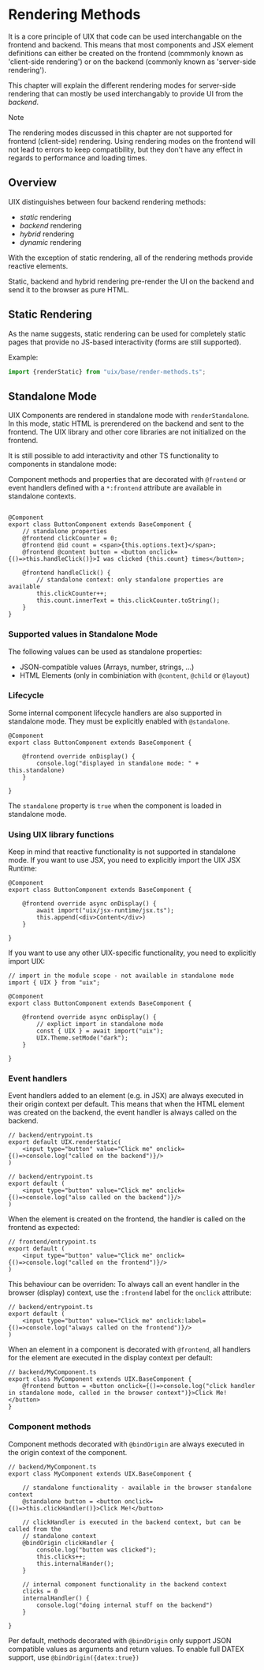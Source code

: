 # Rendering Methods

It is a core principle of UIX that code can be used interchangable on the frontend and backend.
This means that most components and JSX element definitions can either be created on the frontend (commmonly known as 'client-side rendering')
or on the backend (commonly known as 'server-side rendering').

This chapter will explain the different rendering modes for server-side rendering that can mostly be used
interchangably to provide UI from the *backend*.

> [!NOTE]
> The rendering modes discussed in this chapter are not supported for frontend (client-side) rendering.
> Using rendering modes on the frontend will not lead to errors to keep compatibility, but they don't
> have any effect in regards to performance and loading times.

## Overview

UIX distinguishes between four backend rendering methods:
 * *static* rendering
 * *backend* rendering
 * *hybrid* rendering
 * *dynamic* rendering

With the exception of static rendering, all of the rendering methods
provide reactive elements.

Static, backend and hybrid rendering pre-render the UI on the backend and send it
to the browser as pure HTML.


## Static Rendering

As the name suggests, static rendering can be used for completely static pages
that provide no JS-based interactivity (forms are still supported).

Example:
```ts
import {renderStatic} from "uix/base/render-methods.ts";

```


## Standalone Mode
UIX Components are rendered in standalone mode with `renderStandalone`.
In this mode, static HTML is prerendered on the backend and sent to the frontend. 
The UIX library and other core libraries are not initialized on the frontend.

It is still possible to add interactivity and other TS functionality to components in standalone mode:

Component methods and properties that are decorated with `@frontend` or event handlers defined with a `*:frontend` attribute are available in standalone contexts.

```tsx

@Component
export class ButtonComponent extends BaseComponent {
    // standalone properties
    @frontend clickCounter = 0;
    @frontend @id count = <span>{this.options.text}</span>;
    @frontend @content button = <button onclick={()=>this.handleClick()}>I was clicked {this.count} times</button>;

    @frontend handleClick() {
        // standalone context: only standalone properties are available
        this.clickCounter++;
        this.count.innerText = this.clickCounter.toString();
    }
}
```

### Supported values in Standalone Mode

The following values can be used as standalone properties:
 * JSON-compatible values (Arrays, number, strings, ...)
 * HTML Elements (only in combiniation with `@content`, `@child` or `@layout`)

### Lifecycle

Some internal component lifecycle handlers are also supported in standalone mode.
They must be explicitly enabled with `@standalone`.

```tsx
@Component
export class ButtonComponent extends BaseComponent {

    @frontend override onDisplay() {
        console.log("displayed in standalone mode: " + this.standalone)
    }

}
```
The `standalone` property is `true` when the component is loaded in standalone mode.


### Using UIX library functions

Keep in mind that reactive functionality is not supported in standalone mode.
If you want to use JSX, you need to explicitly import the UIX JSX Runtime:

```tsx
@Component
export class ButtonComponent extends BaseComponent {

    @frontend override async onDisplay() {
        await import("uix/jsx-runtime/jsx.ts");
        this.append(<div>Content</div>)
    }

}

```

If you want to use any other UIX-specific functionality, you need to explicitly import UIX:

```tsx
// import in the module scope - not available in standalone mode
import { UIX } from "uix";

@Component
export class ButtonComponent extends BaseComponent {

    @frontend override async onDisplay() {
        // explict import in standalone mode
        const { UIX } = await import("uix");
        UIX.Theme.setMode("dark");
    }

}

```


### Event handlers

Event handlers added to an element (e.g. in JSX) are always executed in their origin context per default.
This means that when the HTML element was created on the backend, the event handler is always called on the backend.

```tsx
// backend/entrypoint.ts
export default UIX.renderStatic(
    <input type="button" value="Click me" onclick={()=>console.log("called on the backend")}/>
)
```

```tsx
// backend/entrypoint.ts
export default (
    <input type="button" value="Click me" onclick={()=>console.log("also called on the backend")}/>
)
```

When the element is created on the frontend, the handler is called on the frontend as expected:

```tsx
// frontend/entrypoint.ts
export default (
    <input type="button" value="Click me" onclick={()=>console.log("called on the frontend")}/>
)
```

This behaviour can be overriden: To always call an event handler in the browser (display) context, use the `:frontend` label for the `onclick` attribute:

```tsx
// backend/entrypoint.ts
export default (
    <input type="button" value="Click me" onclick:label={()=>console.log("always called on the frontend")}/>
)
```

When an element in a component is decorated with `@frontend`, all handlers for the element are executed in the display context per default:
```tsx
// backend/MyComponent.ts
export class MyComponent extends UIX.BaseComponent {
    @frontend button = <button onclick={()=>console.log("click handler in standalone mode, called in the browser context")}>Click Me!</button>
}
```

### Component methods

Component methods decorated with `@bindOrigin` are always executed in the origin context of the component.

```tsx
// backend/MyComponent.ts
export class MyComponent extends UIX.BaseComponent {

    // standalone functionality - available in the browser standalone context
    @standalone button = <button onclick={()=>this.clickHandler()}>Click Me!</button>

    // clickHandler is executed in the backend context, but can be called from the
    // standalone context
    @bindOrigin clickHandler {
        console.log("button was clicked");
        this.clicks++;
        this.internalHander();
    }
    
    // internal component functionality in the backend context
    clicks = 0
    internalHandler() {
        console.log("doing internal stuff on the backend")
    }

}
```

Per default, methods decorated with `@bindOrigin` only support JSON compatible values as arguments and return values. 
To enable full DATEX support, use `@bindOrigin({datex:true})`
